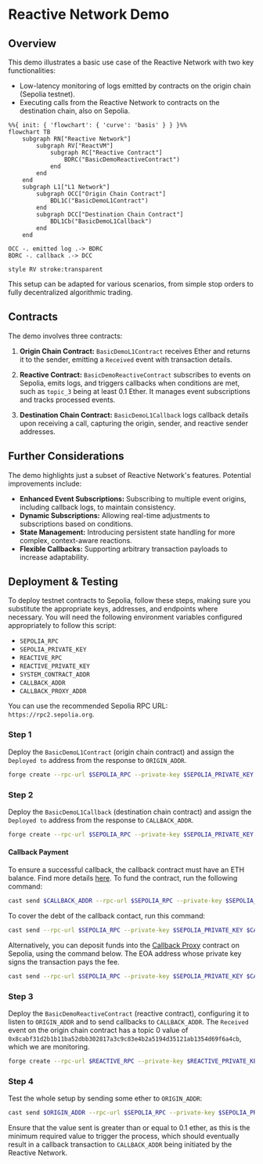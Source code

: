 # Reactive Network Demo

## Overview

This demo illustrates a basic use case of the Reactive Network with two key functionalities:

* Low-latency monitoring of logs emitted by contracts on the origin chain (Sepolia testnet).
* Executing calls from the Reactive Network to contracts on the destination chain, also on Sepolia.

```mermaid
%%{ init: { 'flowchart': { 'curve': 'basis' } } }%%
flowchart TB
    subgraph RN["Reactive Network"]
        subgraph RV["ReactVM"]
            subgraph RC["Reactive Contract"]
                BDRC("BasicDemoReactiveContract")
            end
        end
    end
    subgraph L1["L1 Network"]
        subgraph OCC["Origin Chain Contract"]
            BDL1C("BasicDemoL1Contract")
        end
        subgraph DCC["Destination Chain Contract"]
            BDL1Cb("BasicDemoL1Callback")  
        end
    end
    
OCC -. emitted log .-> BDRC
BDRC -. callback .-> DCC

style RV stroke:transparent
```

This setup can be adapted for various scenarios, from simple stop orders to fully decentralized algorithmic trading.

## Contracts

The demo involves three contracts:

1. **Origin Chain Contract:** `BasicDemoL1Contract` receives Ether and returns it to the sender, emitting a `Received` event with transaction details.

2. **Reactive Contract:** `BasicDemoReactiveContract` subscribes to events on Sepolia, emits logs, and triggers callbacks when conditions are met, such as `topic_3` being at least 0.1 Ether. It manages event subscriptions and tracks processed events.

3. **Destination Chain Contract:** `BasicDemoL1Callback` logs callback details upon receiving a call, capturing the origin, sender, and reactive sender addresses.

## Further Considerations

The demo highlights just a subset of Reactive Network's features. Potential improvements include:

- **Enhanced Event Subscriptions:** Subscribing to multiple event origins, including callback logs, to maintain consistency.
- **Dynamic Subscriptions:** Allowing real-time adjustments to subscriptions based on conditions.
- **State Management:** Introducing persistent state handling for more complex, context-aware reactions.
- **Flexible Callbacks:** Supporting arbitrary transaction payloads to increase adaptability.

## Deployment & Testing

To deploy testnet contracts to Sepolia, follow these steps, making sure you substitute the appropriate keys, addresses, and endpoints where necessary. You will need the following environment variables configured appropriately to follow this script:

* `SEPOLIA_RPC`
* `SEPOLIA_PRIVATE_KEY`
* `REACTIVE_RPC`
* `REACTIVE_PRIVATE_KEY`
* `SYSTEM_CONTRACT_ADDR`
* `CALLBACK_ADDR`
* `CALLBACK_PROXY_ADDR`

You can use the recommended Sepolia RPC URL: `https://rpc2.sepolia.org`.

### Step 1

Deploy the `BasicDemoL1Contract` (origin chain contract) and assign the `Deployed to` address from the response to `ORIGIN_ADDR`.

```bash
forge create --rpc-url $SEPOLIA_RPC --private-key $SEPOLIA_PRIVATE_KEY src/demos/basic/BasicDemoL1Contract.sol:BasicDemoL1Contract
```

### Step 2

Deploy the `BasicDemoL1Callback` (destination chain contract) and assign the `Deployed to` address from the response to `CALLBACK_ADDR`.

```bash
forge create --rpc-url $SEPOLIA_RPC --private-key $SEPOLIA_PRIVATE_KEY src/demos/basic/BasicDemoL1Callback.sol:BasicDemoL1Callback
```

#### Callback Payment

To ensure a successful callback, the callback contract must have an ETH balance. Find more details [here](https://dev.reactive.network/system-contract#callback-payments). To fund the contract, run the following command:

```bash
cast send $CALLBACK_ADDR --rpc-url $SEPOLIA_RPC --private-key $SEPOLIA_PRIVATE_KEY --value 0.1ether
```

To cover the debt of the callback contact, run this command:

```bash
cast send --rpc-url $SEPOLIA_RPC --private-key $SEPOLIA_PRIVATE_KEY $CALLBACK_ADDR "coverDebt()"
```

Alternatively, you can deposit funds into the [Callback Proxy](https://dev.reactive.network/origins-and-destinations) contract on Sepolia, using the command below. The EOA address whose private key signs the transaction pays the fee.

```bash
cast send --rpc-url $SEPOLIA_RPC --private-key $SEPOLIA_PRIVATE_KEY $CALLBACK_PROXY_ADDR "depositTo(address)" $CALLBACK_ADDR --value 0.1ether
```

### Step 3

Deploy the `BasicDemoReactiveContract` (reactive contract), configuring it to listen to `ORIGIN_ADDR` and to send callbacks to `CALLBACK_ADDR`. The `Received` event on the origin chain contract has a topic 0 value of `0x8cabf31d2b1b11ba52dbb302817a3c9c83e4b2a5194d35121ab1354d69f6a4cb`, which we are monitoring.

```bash
forge create --rpc-url $REACTIVE_RPC --private-key $REACTIVE_PRIVATE_KEY src/demos/basic/BasicDemoReactiveContract.sol:BasicDemoReactiveContract --constructor-args $SYSTEM_CONTRACT_ADDR $ORIGIN_ADDR 0x8cabf31d2b1b11ba52dbb302817a3c9c83e4b2a5194d35121ab1354d69f6a4cb $CALLBACK_ADDR
```

### Step 4

Test the whole setup by sending some ether to `ORIGIN_ADDR`:

```bash
cast send $ORIGIN_ADDR --rpc-url $SEPOLIA_RPC --private-key $SEPOLIA_PRIVATE_KEY --value 0.11ether
```

Ensure that the value sent is greater than or equal to 0.1 ether, as this is the minimum required value to trigger the process, which should eventually result in a callback transaction to `CALLBACK_ADDR` being initiated by the Reactive Network.
